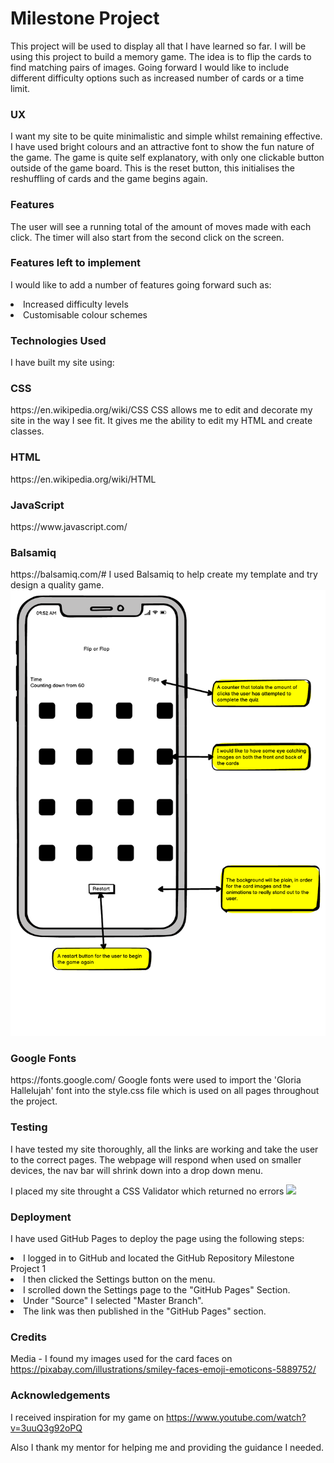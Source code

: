 <h1>Milestone Project</h1>

This project will be used to display all that I have learned so far. I will be using this project to build a memory game. The idea is to flip the cards
to find matching pairs of images. 
Going forward I would like to include different difficulty options such as increased number of cards or a time limit.

<h3>UX</h3>

I want my site to be quite minimalistic and simple whilst remaining effective. I have used bright colours and an attractive font to show the fun nature of the game.
The game is quite self explanatory, with only one clickable button outside of the game board. This is the reset button, this initialises the reshuffling of cards and the game begins again. 

<h3>Features</h3>

The user will see a running total of the amount of moves made with each click. The timer will also start from the second click on the screen. 


<h3>Features left to implement</h3>

I would like to add a number of features going forward such as: <br>
<li>Increased difficulty levels</li>
<li>Customisable colour schemes</li>


<h3> Technologies Used </h3>

I have built my site using: 

<h3>CSS</h3>
https://en.wikipedia.org/wiki/CSS 
CSS allows me to edit and decorate my site in the way I see fit. It gives me the ability to edit my HTML and create classes.

<h3>HTML</h3> 
https://en.wikipedia.org/wiki/HTML 

<h3>JavaScript</h3> 
https://www.javascript.com/

<h3>Balsamiq</h3> 
https://balsamiq.com/# 
I used Balsamiq to help create my template and try design a quality game. <img src="assets/balsamiq/balsamiq.pdf">

<h3>Google Fonts</h3> 
https://fonts.google.com/
Google fonts were used to import the 'Gloria Hallelujah' font into the style.css file which is used on all pages throughout the project.

<h3>Testing</h3> 

I have tested my site thoroughly, all the links are working and take the user to the correct pages. 
The webpage will respond when used on smaller devices, the nav bar will shrink down into a drop down menu. 

I placed my site throught a CSS Validator which returned no errors <img src="assets/images/CSSValidator.JPG"> 

<h3>Deployment</h3>

I have used GitHub Pages to deploy the page using the following steps:

<li>I logged in to GitHub and located the GitHub Repository Milestone Project 1</li>
<li>I then clicked the Settings button on the menu.</li>
<li>I scrolled down the Settings page to the "GitHub Pages" Section.</li>
<li>Under "Source" I selected "Master Branch".</li>
<li>The link was then published in the "GitHub Pages" section.</li>

<h3>Credits</h3>

Media - I found my images used for the card faces on https://pixabay.com/illustrations/smiley-faces-emoji-emoticons-5889752/

<h3>Acknowledgements</h3> 

I received inspiration for my game on https://www.youtube.com/watch?v=3uuQ3g92oPQ 

Also I thank my mentor for helping me and providing the guidance I needed. 
